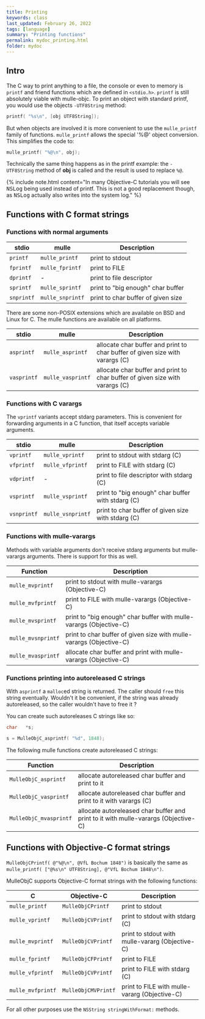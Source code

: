 ```yaml
---
title: Printing
keywords: class
last_updated: February 26, 2022
tags: [language]
summary: "Printing functions"
permalink: mydoc_printing.html
folder: mydoc
---
```


## Intro

The C way to print anything to a file, the console or even to memory
is `printf` and friend functions which are defined in `<stdio.h>`. `printf` is still absolutely viable with mulle-objc. To print an object with standard
printf, you would use the objects `-UTF8String` method:

``` c
printf( "%s\n", [obj UTF8String]);
```

But when objects are involved it is more convenient to use the
`mulle_printf` family of functions. `mulle_printf` allows the special '%@'
object conversion. This simplifies the code to:

``` c
mulle_printf( "%@\n", obj);
```

Technically the same thing happens as in the printf example: the `-UTF8String` method of **obj** is called and the result is used to replace `%@`.


{% include note.html content="In many Objective-C tutorials you will
see <tt>NSLog</tt> being used instead of printf. This is not a good
replacement though, as <tt>NSLog</tt> actually also writes into the system log." %}

## Functions with C format strings

### Functions with normal arguments

| stdio       | mulle              | Description
|-------------|--------------------|------------------
| `printf`    | `mulle_printf`     | print to stdout
| `fprintf`   | `mulle_fprintf`    | print to FILE
| `dprintf`   | -                  | print to file descriptor
| `sprintf`   | `mulle_sprintf`    | print to "big enough" char buffer
| `snprintf`  | `mulle_snprintf`   | print to char buffer of given size

There are some non-POSIX extensions which are available on BSD and Linux for C.
The mulle functions are available on all platforms.

| stdio       | mulle              | Description
|-------------|--------------------|------------------
| `asprintf`  | `mulle_asprintf`   | allocate char buffer and print to char buffer of given size with varargs (C)
| `vasprintf` | `mulle_vasprintf`  | allocate char buffer and print to char buffer of given size with varargs (C)


### Functions with C varargs

The `vprintf` variants accept stdarg parameters. This is convenient for
forwarding arguments in a C function, that itself accepts variable arguments.

| stdio       | mulle              | Description
|-------------|--------------------|------------------
| `vprintf`   | `mulle_vprintf`    | print to stdout with stdarg (C)
| `vfprintf`  | `mulle_vfprintf`   | print to FILE with stdarg (C)
| `vdprintf`  | -                  | print to file descriptor with stdarg (C)
| `vsprintf`  | `mulle_vsprintf`   | print to "big enough" char buffer with stdarg (C)
| `vsnprintf` | `mulle_vsnprintf`  | print to char buffer of given size with stdarg (C)


### Functions with mulle-varargs

Methods with variable arguments don't receive stdarg arguments but
mulle-varargs arguments. There is support for this as well.

| Function           | Description
|--------------------|------------------
| `mulle_mvprintf`   | print to stdout with mulle-varargs (Objective-C)
| `mulle_mvfprintf`  | print to FILE with mulle-varargs (Objective-C)
| `mulle_mvsprintf`  | print to "big enough" char buffer with mulle-varargs (Objective-C)
| `mulle_mvsnprintf` | print to char buffer of given size with mulle-varargs (Objective-C)
| `mulle_mvasprintf` | allocate char buffer and print with mulle-varargs (Objective-C)


### Functions printing into autoreleased C strings

With `asprintf` a `malloc`ed string is returned. The caller should
`free` this string eventually. Wouldn't it be convenient, if the string was
already autoreleased, so the caller wouldn't have to free it ?

You can create such autoreleases C strings like so:

```c
char   *s;

s = MulleObjC_asprintf( "%d", 1848);
```

The following mulle functions create autoreleased C strings:


| Function               | Description
|------------------------|------------------
| `MulleObjC_asprintf`   | allocate autoreleased char buffer and print to it
| `MulleObjC_vasprintf`  | allocate autoreleased char buffer and print to it with varargs (C)
| `MulleObjC_mvasprintf` | allocate autoreleased char buffer and print to it with mulle-varargs (Objective-C)


## Functions with Objective-C format strings

`MulleObjCPrintf( @"%@\n", @VfL Bochum 1848")` is basically the same as
`mulle_printf( ["@%s\n" UTF8String], @"VfL Bochum 1848\n")`.

MulleObjC supports Objective-C format strings with the following functions:

| C                 | Objective-C          | Description
|-------------------|----------------------|------------------
| `mulle_printf`    | `MulleObjCPrintf`    | print to stdout
| `mulle_vprintf`   | `MulleObjCVPrintf`   | print to stdout with stdarg (C)
| `mulle_mvprintf`  | `MulleObjCVPrintf`   | print to stdout with mulle-vararg (Objective-C)
| `mulle_fprintf`   | `MulleObjCFPrintf`   | print to FILE
| `mulle_vfprintf`  | `MulleObjCVPrintf`   | print to FILE with stdarg (C)
| `mulle_mvfprintf` | `MulleObjCMVPrintf`  | print to FILE with mulle-vararg (Objective-C)

For all other purposes use the `NSString stringWithFormat:` methods.

